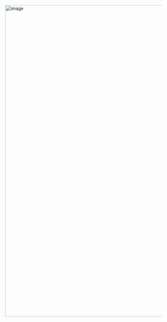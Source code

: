 <img width="1000" alt="image" src="https://github.com/elephant97/TIL/assets/82919411/779cffc4-293a-49e6-9921-1fa35cf31483">
